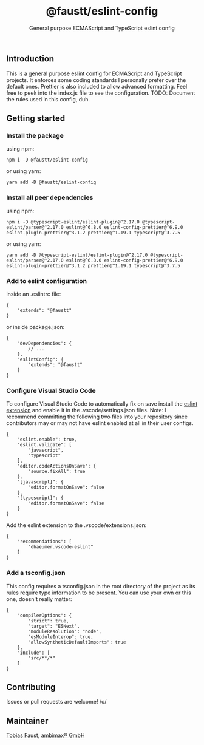 <h1 align="center">@faustt/eslint-config</h1>

<p align="center">
  General purpose ECMAScript and TypeScript eslint config
</p>

<br>


## Introduction

This is a general purpose eslint config for ECMAScript and TypeScript projects. It enforces some coding standards I personally prefer over the default ones. Prettier is also included to allow advanced formatting. Feel free to peek into the index.js file to see the configuration. TODO: Document the rules used in this config, duh.


## Getting started

### Install the package

using npm:

```
npm i -D @faustt/eslint-config
```


or using yarn:

```
yarn add -D @faustt/eslint-config
```


### Install all peer dependencies

using npm:

```
npm i -D @typescript-eslint/eslint-plugin@^2.17.0 @typescript-eslint/parser@^2.17.0 eslint@^6.8.0 eslint-config-prettier@^6.9.0 eslint-plugin-prettier@^3.1.2 prettier@^1.19.1 typescript@^3.7.5
```


or using yarn:

```
yarn add -D @typescript-eslint/eslint-plugin@^2.17.0 @typescript-eslint/parser@^2.17.0 eslint@^6.8.0 eslint-config-prettier@^6.9.0 eslint-plugin-prettier@^3.1.2 prettier@^1.19.1 typescript@^3.7.5
```


### Add to eslint configuration

inside an .eslintrc file:

```
{
    "extends": "@faustt"
}
```


or inside package.json:

```
{
    "devDependencies": {
        // ...
    },
    "eslintConfig": {
        "extends": "@faustt"
    }
}
```


### Configure Visual Studio Code

To configure Visual Studio Code to automatically fix on save install the [eslint extension](https://marketplace.visualstudio.com/items?itemName=dbaeumer.vscode-eslint) and enable it in the .vscode/settings.json files. Note: I recommend committing the following two files into your repository since contributors may or may not have eslint enabled at all in their user configs.

```
{
    "eslint.enable": true,
    "eslint.validate": [
        "javascript",
        "typescript"
    ],
    "editor.codeActionsOnSave": {
        "source.fixAll": true
    },
    "[javascript]": {
        "editor.formatOnSave": false
    },
    "[typescript]": {
        "editor.formatOnSave": false
    }
}
```

Add the eslint extension to the .vscode/extensions.json:

```
{
    "recommendations": [
        "dbaeumer.vscode-eslint"
    ]
}
```


### Add a tsconfig.json

This config requires a tsconfig.json in the root directory of the project as its rules require type information to be present. You can use your own or this one, doesn't really matter:

```
{
    "compilerOptions": {
        "strict": true,
        "target": "ESNext",
        "moduleResolution": "node",
        "esModuleInterop": true,
        "allowSyntheticDefaultImports": true
    },
    "include": [
        "src/**/*"
    ]
}
```


## Contributing

Issues or pull requests are welcome! \o/


## Maintainer

[Tobias Faust](https://github.com/FaustTobias), [ambimax® GmbH](https://www.ambimax.de/)